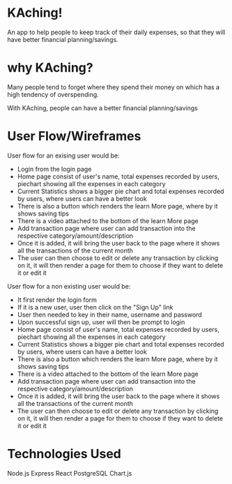 # KAching!
An app to help people to keep track of their daily expenses, so that they will have better financial planning/savings.

# why KAching?
Many people tend to forget where they spend their money on which has a high tendency of overspending. 

With KAching, people can have a better financial planning/savings

# User Flow/Wireframes
User flow for an exising user would be:

- Login from the login page
- Home page consist of user's name, total expenses recorded by users, piechart showing all the expenses in each category
- Current Statistics shows a bigger pie chart and total expenses recorded by users, where users can have a better look
- There is also a button which renders the learn More page, where by it shows saving tips
- There is a  video attached to the bottom of the learn More page
- Add transaction page where user can add transaction into the respective category/amount/description
- Once it is added, it will bring the user back to the page where it shows all the transactions of the current month
- The user can then choose to edit or delete any transaction by clicking on it, it will then render a page for them to choose if they want to delete it or edit it

User flow for a non existing user would be:
- It first render the login form
- If it is a new user, user then click on the "Sign Up" link
- User then needed to key in their name, username and password
- Upon successful sign up, user will then be prompt to login
- Home page consist of user's name, total expenses recorded by users, piechart showing all the expenses in each category
- Current Statistics shows a bigger pie chart and total expenses recorded by users, where users can have a better look
- There is also a button which renders the learn More page, where by it shows saving tips
- There is a  video attached to the bottom of the learn More page
- Add transaction page where user can add transaction into the respective category/amount/description
- Once it is added, it will bring the user back to the page where it shows all the transactions of the current month
- The user can then choose to edit or delete any transaction by clicking on it, it will then render a page for them to choose if they want to delete it or edit it

# Technologies Used
Node.js
Express
React
PostgreSQL
Chart.js

